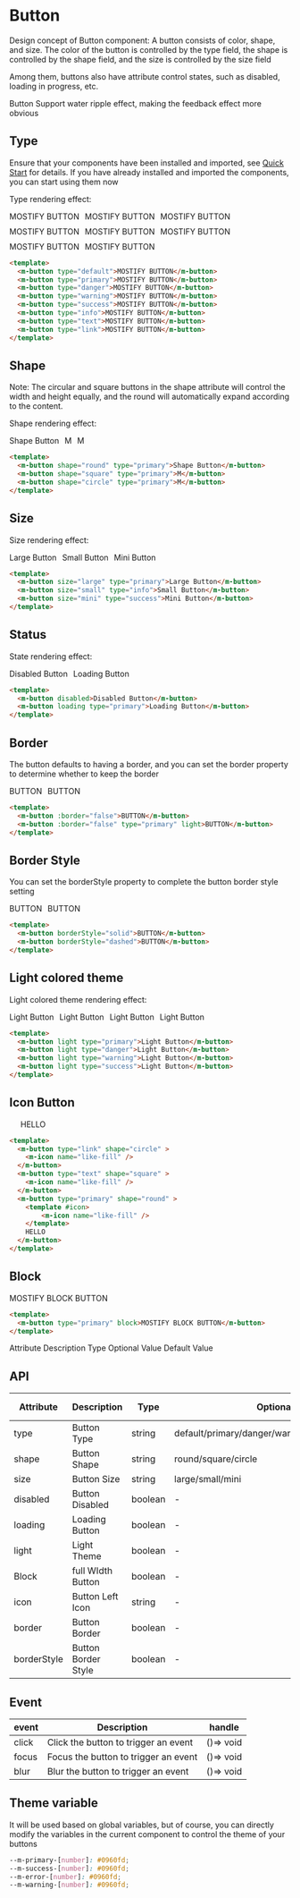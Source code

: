 <style scoped lang="scss">
  .button_test {
    display: flex;
    flex-wrap: wrap;
    alight-items: center;
    gap: 10px;
  }

  </style>

# Button

Design concept of Button component: A button consists of color, shape, and size. The color of the button is controlled by the type field, the shape is controlled by the shape field, and the size is controlled by the size field

Among them, buttons also have attribute control states, such as disabled, loading in progress, etc.

<MAlert showIcon title="Tips">Button Support water ripple effect, making the feedback effect more obvious</MAlert>

## Type

Ensure that your components have been installed and imported, see [Quick Start](/zh-cn/config/start.html) for details. If you have already installed and imported the components, you can start using them now

Type rendering effect:

<div class="button_test">
  <m-button type="default">MOSTIFY BUTTON</m-button>
  <m-button type="primary">MOSTIFY BUTTON</m-button>
  <m-button type="danger">MOSTIFY BUTTON</m-button>
  <m-button type="warning">MOSTIFY BUTTON</m-button>
  <m-button type="success">MOSTIFY BUTTON</m-button>
  <m-button type="info">MOSTIFY BUTTON</m-button>
  <m-button type="text">MOSTIFY BUTTON</m-button>
  <m-button type="link">MOSTIFY BUTTON</m-button>
</div>

```html
<template>
  <m-button type="default">MOSTIFY BUTTON</m-button>
  <m-button type="primary">MOSTIFY BUTTON</m-button>
  <m-button type="danger">MOSTIFY BUTTON</m-button>
  <m-button type="warning">MOSTIFY BUTTON</m-button>
  <m-button type="success">MOSTIFY BUTTON</m-button>
  <m-button type="info">MOSTIFY BUTTON</m-button>
  <m-button type="text">MOSTIFY BUTTON</m-button>
  <m-button type="link">MOSTIFY BUTTON</m-button>
</template>
```

## Shape

Note: The circular and square buttons in the shape attribute will control the width and height equally, and the round will automatically expand according to the content.

Shape rendering effect:

<div class="button_test">
  <m-button shape="round" type="primary">Shape Button</m-button>
  <m-button shape="square" type="primary">M</m-button>
  <m-button shape="circle" type="primary">M</m-button>
</div>

```html
<template>
  <m-button shape="round" type="primary">Shape Button</m-button>
  <m-button shape="square" type="primary">M</m-button>
  <m-button shape="circle" type="primary">M</m-button>
</template>
```

## Size

Size rendering effect:

<div class="button_test">
  <m-button size="large" type="primary">Large Button</m-button>
  <m-button size="small" type="info">Small Button</m-button>
  <m-button size="mini" type="success">Mini Button</m-button>
</div>

```html
<template>
  <m-button size="large" type="primary">Large Button</m-button>
  <m-button size="small" type="info">Small Button</m-button>
  <m-button size="mini" type="success">Mini Button</m-button>
</template>
```

## Status

State rendering effect:

<div class="button_test">
  <m-button disabled>Disabled Button</m-button>
  <m-button loading type="primary">Loading Button</m-button>
</div>

```html
<template>
  <m-button disabled>Disabled Button</m-button>
  <m-button loading type="primary">Loading Button</m-button>
</template>
```

## Border

The button defaults to having a border, and you can set the border property to determine whether to keep the border

<div class="button_test">
  <m-button :border="false">BUTTON</m-button>
  <m-button :border="false" type="primary" light>BUTTON</m-button>
</div>

```html
<template>
  <m-button :border="false">BUTTON</m-button>
  <m-button :border="false" type="primary" light>BUTTON</m-button>
</template>
```

## Border Style

You can set the borderStyle property to complete the button border style setting

<div class="button_test">
  <m-button borderStyle="solid">BUTTON</m-button>
  <m-button borderStyle="dashed" >BUTTON</m-button>
</div>

```html
<template>
  <m-button borderStyle="solid">BUTTON</m-button>
  <m-button borderStyle="dashed">BUTTON</m-button>
</template>
```

## Light colored theme

Light colored theme rendering effect:

<div class="button_test">
  <m-button light type="primary">Light Button</m-button>
  <m-button light type="danger">Light Button</m-button>
  <m-button light type="warning">Light Button</m-button>
  <m-button light type="success">Light Button</m-button>
</div>

```html
<template>
  <m-button light type="primary">Light Button</m-button>
  <m-button light type="danger">Light Button</m-button>
  <m-button light type="warning">Light Button</m-button>
  <m-button light type="success">Light Button</m-button>
</template>
```

## Icon Button

<div class="button_test">
  <m-button type="link" shape="circle" >
    <m-icon name="like-fill" />
  </m-button>
  <m-button type="text" shape="square" >
    <m-icon name="like-fill" />
  </m-button>
  <m-button type="primary" shape="round" >
    <template #icon>
        <m-icon name="like-fill" />
    </template>
    HELLO
  </m-button>
</div>

```html
<template>
  <m-button type="link" shape="circle" >
    <m-icon name="like-fill" />
  </m-button>
  <m-button type="text" shape="square" >
    <m-icon name="like-fill" />
  </m-button>
  <m-button type="primary" shape="round" >
    <template #icon>
        <m-icon name="like-fill" />
    </template>
    HELLO
  </m-button>
</template>
```

## Block

<m-button type="primary" block >MOSTIFY BLOCK BUTTON</m-button>

```html
<template>
  <m-button type="primary" block>MOSTIFY BLOCK BUTTON</m-button>
</template>
```

Attribute Description Type Optional Value Default Value

## API

| Attribute   | Description         | Type    | Optional Value                                        | Default Value |
| ----------- | ------------------- | ------- | ----------------------------------------------------- | ------------- |
| type        | Button Type         | string  | default/primary/danger/warning/success/text/link/info | default       |
| shape       | Button Shape        | string  | round/square/circle                                   | -             |
| size        | Button Size         | string  | large/small/mini                                      | small         |
| disabled    | Button Disabled     | boolean | -                                                     | false         |
| loading     | Loading Button      | boolean | -                                                     | false         |
| light       | Light Theme         | boolean | -                                                     | false         |
| Block       | full WIdth Button   | boolean | -                                                     | -             |
| icon        | Button Left Icon    | string  | -                                                     | -             |
| border      | Button Border       | boolean | -                                                     | true          |
| borderStyle | Button Border Style | boolean | -                                                     | solid         |

## Event

| event | Description                          | handle    |
| ----- | ------------------------------------ | --------- |
| click | Click the button to trigger an event | ()=> void |
| focus | Focus the button to trigger an event | ()=> void |
| blur  | Blur the button to trigger an event  | ()=> void |

## Theme variable

It will be used based on global variables, but of course, you can directly modify the variables in the current component to control the theme of your buttons

```scss
--m-primary-[number]: #0960fd;
--m-success-[number]: #0960fd;
--m-error-[number]: #0960fd;
--m-warning-[number]: #0960fd;
```
